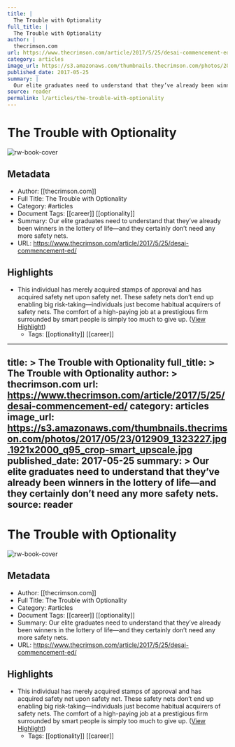 ```yaml
---
title: |
  The Trouble with Optionality
full_title: |
  The Trouble with Optionality
author: |
  thecrimson.com
url: https://www.thecrimson.com/article/2017/5/25/desai-commencement-ed/
category: articles
image_url: https://s3.amazonaws.com/thumbnails.thecrimson.com/photos/2017/05/23/012909_1323227.jpg.1921x2000_q95_crop-smart_upscale.jpg
published_date: 2017-05-25
summary: |
  Our elite graduates need to understand that they’ve already been winners in the lottery of life—and they certainly don’t need any more safety nets.
source: reader
permalink: l/articles/the-trouble-with-optionality
---
```

# The Trouble with Optionality

![rw-book-cover](https://s3.amazonaws.com/thumbnails.thecrimson.com/photos/2017/05/23/012909_1323227.jpg.1921x2000_q95_crop-smart_upscale.jpg)

## Metadata
- Author: [[thecrimson.com]]
- Full Title: The Trouble with Optionality
- Category: #articles
- Document Tags: [[career]] [[optionality]] 
- Summary: Our elite graduates need to understand that they’ve already been winners in the lottery of life—and they certainly don’t need any more safety nets.
- URL: https://www.thecrimson.com/article/2017/5/25/desai-commencement-ed/

## Highlights
- This individual has merely acquired stamps of approval and has acquired safety net upon safety net. These safety nets don’t end up enabling big risk-taking—individuals just become habitual acquirers of safety nets. The comfort of a high-paying job at a prestigious firm surrounded by smart people is simply too much to give up. ([View Highlight](https://read.readwise.io/read/01h980pfcdfhmkgjca08jevzq3))
    - Tags: [[optionality]] [[career]] 


---
title: >
  The Trouble with Optionality
full_title: >
  The Trouble with Optionality
author: >
  thecrimson.com
url: https://www.thecrimson.com/article/2017/5/25/desai-commencement-ed/
category: articles
image_url: https://s3.amazonaws.com/thumbnails.thecrimson.com/photos/2017/05/23/012909_1323227.jpg.1921x2000_q95_crop-smart_upscale.jpg
published_date: 2017-05-25
summary: >
  Our elite graduates need to understand that they’ve already been winners in the lottery of life—and they certainly don’t need any more safety nets.
source: reader
---
# The Trouble with Optionality

![rw-book-cover](https://s3.amazonaws.com/thumbnails.thecrimson.com/photos/2017/05/23/012909_1323227.jpg.1921x2000_q95_crop-smart_upscale.jpg)

## Metadata
- Author: [[thecrimson.com]]
- Full Title: The Trouble with Optionality
- Category: #articles
- Document Tags: [[career]] [[optionality]] 
- Summary: Our elite graduates need to understand that they’ve already been winners in the lottery of life—and they certainly don’t need any more safety nets.
- URL: https://www.thecrimson.com/article/2017/5/25/desai-commencement-ed/

## Highlights
- This individual has merely acquired stamps of approval and has acquired safety net upon safety net. These safety nets don’t end up enabling big risk-taking—individuals just become habitual acquirers of safety nets. The comfort of a high-paying job at a prestigious firm surrounded by smart people is simply too much to give up. ([View Highlight](https://read.readwise.io/read/01h980pfcdfhmkgjca08jevzq3))
    - Tags: [[optionality]] [[career]] 


